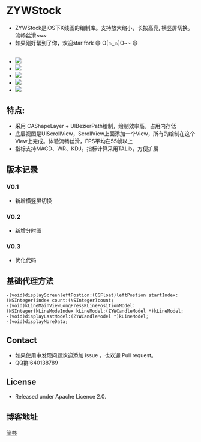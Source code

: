 # ZYWStock
- ZYWStock是iOS下K线图的绘制库。支持放大缩小，长按高亮, 横竖屏切换。流畅丝滑~~~
- 如果刚好帮到了你，欢迎star fork 😄 O(∩_∩)O~~ 😄
## 
- ![](https://github.com/zyw113/ZYWStock/blob/master/resourse/demo6.gif)
- ![](https://github.com/zyw113/ZYWStock/blob/master/resourse/demo3.gif)
- ![](https://github.com/zyw113/ZYWStock/blob/master/resourse/demo4.gif)
- ![](https://github.com/zyw113/ZYWStock/blob/master/resourse/demo5.gif)
- ![](https://github.com/zyw113/ZYWStock/blob/master/resourse/img1.png)
## 特点:
- 采用 CAShapeLayer + UIBezierPath绘制，绘制效率高，占用内存低
- 底层视图是UIScrollView，ScrollView上面添加一个View，所有的绘制在这个View上完成。体验流畅丝滑，FPS平均在55帧以上
- 指标支持MACD、WR、KDJ。指标计算采用TALib，方便扩展
## 版本记录
### V0.1
- 新增横竖屏切换
### V0.2
- 新增分时图
### V0.3
- 优化代码
## 基础代理方法
```
-(void)displayScreenleftPostion:(CGFloat)leftPostion startIndex:(NSInteger)index count:(NSInteger)count;
-(void)kLineMainViewLongPressKLinePositionModel:(NSInteger)kLineModeIndex kLineModel:(ZYWCandleModel *)kLineModel;
-(void)displayLastModel:(ZYWCandleModel *)kLineModel;
-(void)displayMoreData;
```
## Contact
- 如果使用中发现问题欢迎添加 issue ，也欢迎 Pull request。
- QQ群:640138789
## License
- Released under Apache Licence 2.0.
## 博客地址
[简书](http://www.jianshu.com/u/0a68be3f5462)
